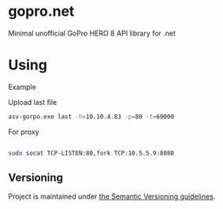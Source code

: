 # gopro.net

Minimal unofficial GoPro HERO 8 API library for .net

# Using 

Example 

Upload last file 

```sh
asv-gorpo.exe last -h=10.10.4.83 -p=80 -t=60000 
```

For proxy

```sh

sudo socat TCP-LISTEN:80,fork TCP:10.5.5.9:8080

```

## Versioning

Project is maintained under [the Semantic Versioning guidelines](http://semver.org/).